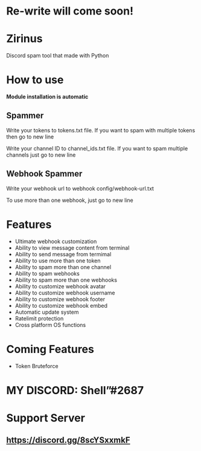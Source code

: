 # Re-write will come soon!

# Zirinus
Discord spam tool that made with Python

# How to use
**Module installation is automatic**
## Spammer

Write your tokens to tokens.txt file.
If you want to spam with multiple tokens then go to new line

Write your channel ID to channel_ids.txt file.
If you want to spam multiple channels just go to new line

## Webhook Spammer
Write your webhook url to webhook config/webhook-url.txt

To use more than one webhook, just go to new line

# Features
- Ultimate webhook customization
- Ability to view message content from terminal
- Ability to send message from termimal
- Ability to use more than one token
- Ability to spam more than one channel
- Ability to spam webhooks
- Ability to spam more than one webhooks
- Ability to customize webhook avatar
- Ability to customize webhook username
- Ability to customize webhook footer
- Ability to customize webhook embed
- Automatic update system
- Ratelimit protection
- Cross platform OS functions

# Coming Features
- Token Bruteforce





# MY DISCORD: Shellˮ#2687
# Support Server
## https://discord.gg/8scYSxxmkF
